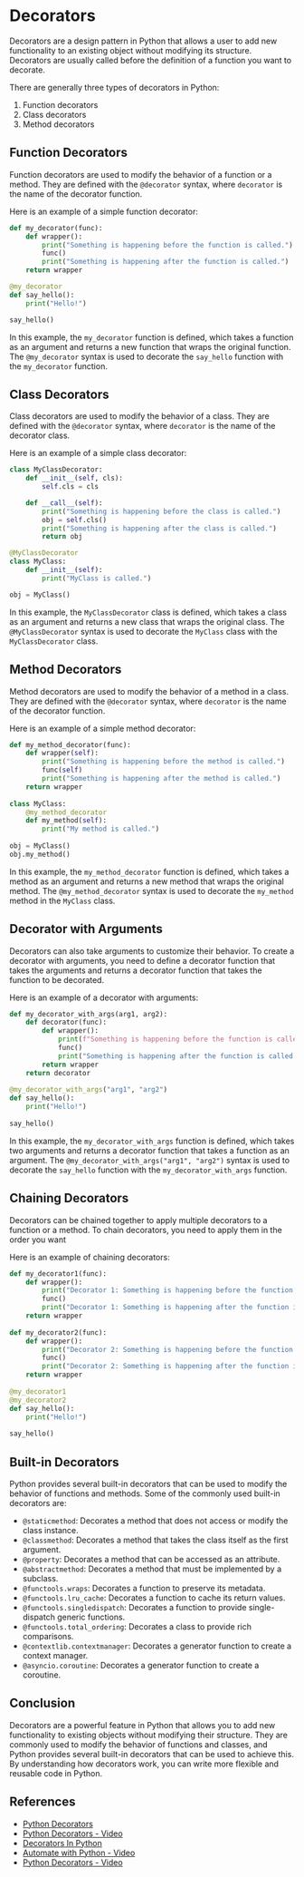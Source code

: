 # Decorators

Decorators are a design pattern in Python that allows a user to add new functionality to an existing object without modifying its structure. Decorators are usually called before the definition of a function you want to decorate.

There are generally three types of decorators in Python:

1. Function decorators
2. Class decorators
3. Method decorators

## Function Decorators

Function decorators are used to modify the behavior of a function or a method. They are defined with the `@decorator` syntax, where `decorator` is the name of the decorator function.

Here is an example of a simple function decorator:

```python
def my_decorator(func):
    def wrapper():
        print("Something is happening before the function is called.")
        func()
        print("Something is happening after the function is called.")
    return wrapper

@my_decorator
def say_hello():
    print("Hello!")

say_hello()
```

In this example, the `my_decorator` function is defined, which takes a function as an argument and returns a new function that wraps the original function. The `@my_decorator` syntax is used to decorate the `say_hello` function with the `my_decorator` function.

## Class Decorators

Class decorators are used to modify the behavior of a class. They are defined with the `@decorator` syntax, where `decorator` is the name of the decorator class.

Here is an example of a simple class decorator:

```python
class MyClassDecorator:
    def __init__(self, cls):
        self.cls = cls

    def __call__(self):
        print("Something is happening before the class is called.")
        obj = self.cls()
        print("Something is happening after the class is called.")
        return obj

@MyClassDecorator
class MyClass:
    def __init__(self):
        print("MyClass is called.")

obj = MyClass()
```

In this example, the `MyClassDecorator` class is defined, which takes a class as an argument and returns a new class that wraps the original class. The `@MyClassDecorator` syntax is used to decorate the `MyClass` class with the `MyClassDecorator` class.

## Method Decorators

Method decorators are used to modify the behavior of a method in a class. They are defined with the `@decorator` syntax, where `decorator` is the name of the decorator function.

Here is an example of a simple method decorator:

```python
def my_method_decorator(func):
    def wrapper(self):
        print("Something is happening before the method is called.")
        func(self)
        print("Something is happening after the method is called.")
    return wrapper
    
class MyClass:
    @my_method_decorator
    def my_method(self):
        print("My method is called.")
        
obj = MyClass()
obj.my_method()
```

In this example, the `my_method_decorator` function is defined, which takes a method as an argument and returns a new method that wraps the original method. The `@my_method_decorator` syntax is used to decorate the `my_method` method in the `MyClass` class.

## Decorator with Arguments

Decorators can also take arguments to customize their behavior. To create a decorator with arguments, you need to define a decorator function that takes the arguments and returns a decorator function that takes the function to be decorated.

Here is an example of a decorator with arguments:

```python
def my_decorator_with_args(arg1, arg2):
    def decorator(func):
        def wrapper():
            print(f"Something is happening before the function is called with arguments {arg1} and {arg2}.")
            func()
            print("Something is happening after the function is called.")
        return wrapper
    return decorator
    
@my_decorator_with_args("arg1", "arg2")
def say_hello():
    print("Hello!")
    
say_hello()

```

In this example, the `my_decorator_with_args` function is defined, which takes two arguments and returns a decorator function that takes a function as an argument. The `@my_decorator_with_args("arg1", "arg2")` syntax is used to decorate the `say_hello` function with the `my_decorator_with_args` function.

## Chaining Decorators

Decorators can be chained together to apply multiple decorators to a function or a method. To chain decorators, you need to apply them in the order you want

Here is an example of chaining decorators:

```python
def my_decorator1(func):
    def wrapper():
        print("Decorator 1: Something is happening before the function is called.")
        func()
        print("Decorator 1: Something is happening after the function is called.")
    return wrapper
    
def my_decorator2(func):
    def wrapper():
        print("Decorator 2: Something is happening before the function is called.")
        func()
        print("Decorator 2: Something is happening after the function is called.")
    return wrapper
    
@my_decorator1
@my_decorator2
def say_hello():
    print("Hello!")
    
say_hello()

```

## Built-in Decorators

Python provides several built-in decorators that can be used to modify the behavior of functions and methods. Some of the commonly used built-in decorators are:

- `@staticmethod`: Decorates a method that does not access or modify the class instance.
- `@classmethod`: Decorates a method that takes the class itself as the first argument.
- `@property`: Decorates a method that can be accessed as an attribute.
- `@abstractmethod`: Decorates a method that must be implemented by a subclass.
- `@functools.wraps`: Decorates a function to preserve its metadata.
- `@functools.lru_cache`: Decorates a function to cache its return values.
- `@functools.singledispatch`: Decorates a function to provide single-dispatch generic functions.
- `@functools.total_ordering`: Decorates a class to provide rich comparisons.
- `@contextlib.contextmanager`: Decorates a generator function to create a context manager.
- `@asyncio.coroutine`: Decorates a generator function to create a coroutine.


## Conclusion

Decorators are a powerful feature in Python that allows you to add new functionality to existing objects without modifying their structure. They are commonly used to modify the behavior of functions and classes, and Python provides several built-in decorators that can be used to achieve this. By understanding how decorators work, you can write more flexible and reusable code in Python.

## References

- [Python Decorators](https://realpython.com/primer-on-python-decorators/)
- [Python Decorators - Video](https://www.youtube.com/watch?v=9oyr0mocZTg)
- [Decorators In Python](https://www.geeksforgeeks.org/decorators-in-python/)
- [Automate with Python - Video](https://www.youtube.com/watch?v=PXMJ6FS7llk)
- [Python Decorators - Video](https://www.youtube.com/watch?v=9oyr0mocZTg)

